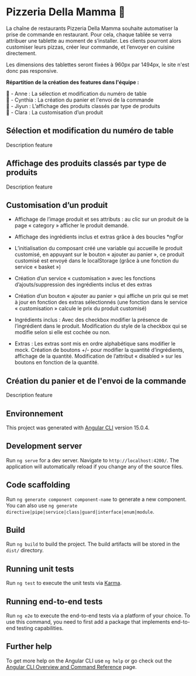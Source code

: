 # Pizzeria Della Mamma 🍕

La chaîne de restaurants Pizzeria Della Mamma souhaite automatiser la prise de commande en restaurant. Pour cela, chaque tablée se verra attribuer une tablette au moment de s’installer. Les clients pourront alors customiser leurs pizzas, créer leur commande, et l’envoyer en cuisine directement.

Les dimensions des tablettes seront fixées à 960px par 1494px, le site n'est donc pas responsive.

**Répartition de la création des features dans l'équipe :**

🍕 - Anne : La sélection et modification du numéro de table  
🍕 - Cynthia : La création du panier et l'envoi de la commande  
🍕 - Jiyun : L’affichage des produits classés par type de produits  
🍕 - Clara : La customisation d’un produit  

## Sélection et modification du numéro de table

Description feature

## Affichage des produits classés par type de produits

Description feature

## Customisation d’un produit

- Affichage de l’image produit et ses attributs : au clic sur un produit de la page « category » afficher le produit demandé.

- Affichage des ingrédients inclus et extras grâce à des boucles *ngFor

- L’initialisation du composant créé une variable qui accueille le produit customisé, en appuyant sur le bouton « ajouter au panier », ce produit customisé est envoyé dans le localStorage (grâce à une fonction du service « basket »)

- Création d’un service « customisation » avec les fonctions d’ajouts/suppression des ingrédients inclus et des extras 

- Création d’un bouton « ajouter au panier » qui affiche un prix qui se met à jour en fonction des extras sélectionnés (une fonction dans le service « customisation » calcule le prix du produit customisé)

- Ingrédients inclus : Avec des checkbox modifier la présence de l’ingrédient dans le produit. Modification du style de la checkbox qui se modifie selon si elle est cochée ou non.

- Extras : Les extras sont mis en ordre alphabétique sans modifier le mock. Création de boutons +/- pour modifier la quantité d’ingrédients, affichage de la quantité. Modification de l’attribut « disabled » sur les boutons en fonction de la quantité.

## Création du panier et de l'envoi de la commande

Description feature


## Environnement
This project was generated with [Angular CLI](https://github.com/angular/angular-cli) version 15.0.4.

## Development server

Run `ng serve` for a dev server. Navigate to `http://localhost:4200/`. The application will automatically reload if you change any of the source files.

## Code scaffolding

Run `ng generate component component-name` to generate a new component. You can also use `ng generate directive|pipe|service|class|guard|interface|enum|module`.

## Build

Run `ng build` to build the project. The build artifacts will be stored in the `dist/` directory.

## Running unit tests

Run `ng test` to execute the unit tests via [Karma](https://karma-runner.github.io).

## Running end-to-end tests

Run `ng e2e` to execute the end-to-end tests via a platform of your choice. To use this command, you need to first add a package that implements end-to-end testing capabilities.

## Further help

To get more help on the Angular CLI use `ng help` or go check out the [Angular CLI Overview and Command Reference](https://angular.io/cli) page.
